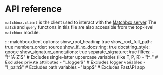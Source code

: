 # API reference

`matchbox.client` is the client used to interact with the [Matchbox server](../../server/install.md).
The `match` and `query` functions in this file are also accessible from the top-level `matchbox` module.

::: matchbox.client
    options:
        show_root_heading: true
        show_root_full_path: true
        members_order: source
        show_if_no_docstring: true
        docstring_style: google
        show_signature_annotations: true
        separate_signature: true
        filters:
            - "!^[A-Z]$"  # Excludes single-letter uppercase variables (like T, P, R)
            - "!^_"       # Excludes private attributes
            - "!_logger$"  # Excludes logger variables
            - "!_path$"    # Excludes path variables
            - "!app$"    # Excludes FastAPI app
